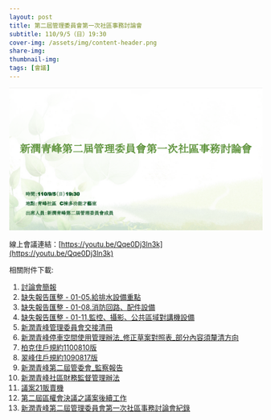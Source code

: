 ```yaml
---
layout: post
title: 第二屆管理委員會第一次社區事務討論會
subtitle: 110/9/5（日）19:30
cover-img: /assets/img/content-header.png
share-img: 
thumbnail-img:
tags: [會議]
---
```


![](../assets/post/20210905/ppt_01.png)

線上會議連結：[https://youtu.be/Qqe0Dj3ln3k](https://youtu.be/Qqe0Dj3ln3k)

相關附件下載:
1. [討論會簡報](../assets/post/20210905/1100905_01_討論會簡報.pdf)
2. [缺失報告匯整 - 01-05.給排水設備重點](../assets/post/20210901/01-05.pdf)
3. [缺失報告匯整 - 01-08.消防回路、配件設備](../assets/post/20210901/01-08.pdf)
4. [缺失報告匯整 - 01-11.監控、攝影、公共區域對講機設備](../assets/post/20210901/01-11.pdf)
5. [新潤青峰管理委員會交接清冊](../assets/post/20210905/1100905_02_新潤青峰管理委員會交接清冊.pdf)
6. [新潤青峰停車空間使用管理辦法_修正草案對照表_部分內容須釐清方向](../assets/post/20210905/1100905_03_新潤青峰停車空間使用管理辦法_修正草案對照表_部分內容須釐清方向.pdf)
7. [柏克住戶規約1100810版](../assets/post/20210905/1100905_04_柏克住戶規約1100810版.pdf)
8. [翠峰住戶規約1090817版](../assets/post/20210905/1100905_05_翠峰住戶規約1090817版.pdf)
9. [新潤青峰第二屆管委會_監察報告](../assets/post/20210905/1100905_06_新潤青峰第二屆管委會_監察報告.pdf)
10. [新潤青峰社區財務監督管理辦法](../assets/post/20210905/1100905_07_新潤青峰社區財務監督管理辦法.pdf)
11. [議案21販賣機](../assets/post/20210905/1100905_08_議案21販賣機.pdf)
12. [第二屆區權會決議之議案後續工作](../assets/post/20210905/1100905_09_第二屆區權會決議之議案後續工作.pdf)
13. [新潤青峰第二屆管理委員會第一次社區事務討論會紀錄](../assets/post/20210905/1100905_10_新潤青峰第二屆管理委員會第一次社區事務討論會紀錄.pdf)

